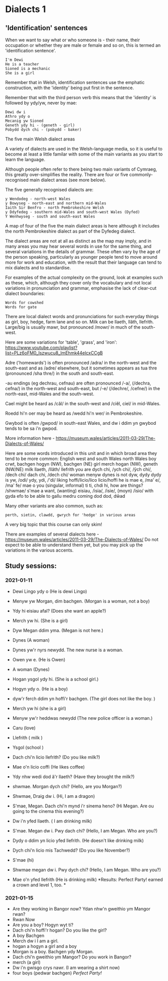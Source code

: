# Dialects 1
## 'Identification' sentences

When we want to say what or who someone is - their name, their occupation or whether they are male or female and so on, this is termed an 'identification sentence'.

    I'm Dewi
    He is a teacher
    Sioned is a mechanic
    She is a girl

Remember that in Welsh, identification sentences use the emphatic construction, with the 'identity' being put first in the sentence.

Remember that with the third person verb this means that the 'identity' is followed by ydy/yw, never by mae:

    Dewi dw i
    Athro ydy o
    Mecanig yw Sioned
    Geneth ydy hi - (geneth - girl)
    Pobydd dych chi - (pobydd - baker)

The five main Welsh dialect areas

A variety of dialects are used in the Welsh-language media, so it is useful to become at least a little familar with some of the main variants as you start to learn the language.

Although people often refer to there being two main variants of Cymraeg, this greatly over-simplifies the reality. There are four or five commonly-recognised main dialect areas (see more below).

The five generally recognised dialects are:

    y Wendodeg - north-west Wales
    y Bowyseg - north-east and northern mid-Wales
    Iaith Sir Benfro - north Pembrokeshire Welsh
    y Ddyfedeg - southern mid-Wales and south-west Wales (Dyfed)
    Y Wenhwyseg - south and south-east Wales

A map of four of the five the main dialect areas is here although it includes the north Pembrokeshire dialect as part of the Dyfedeg dialect.

The dialect areas are not at all as distinct as the map may imply, and in many areas you may hear several words in use for the same thing, and several variations in the details of grammar. These often vary by the age of the person speaking, particularly as younger people tend to move around more for work and education, with the result that their language can tend to mix dialects and to standardise.

For examples of the actual complexity on the ground, look at examples such as these, which, although they cover only the vocabulary and not local variations in pronunciation and grammar, emphasise the lack of clear-cut dialect boundaries:

    Words for cowshed
    Words for gate

There are local dialect words and pronunciations for such everyday things as girl, boy, hedge, farm lane and so on. Milk can be llaeth, llâth, llefrith. Large/big is usually mawr, but pronounced /mowr/ in much of the south-west.

Here are some variations for 'table', 'grass', and 'iron': https://www.youtube.com/playlist?list=PLz6oFM0_Iszwucu8_lmEhmk44elcxCCgB

Adre ('homewards') is often pronounced /adra/ in the north-west and the south-east and as /adre/ elsewhere, but it sometimes appears as tua thre (pronounced /sha thre/) in the south and south-east.

-au endings (eg dechrau, cefnau) are often pronounced /-a/, (/dechra, cefna/) in the north-west and south-east, but /-e/ (/dechre/, /cefne/) in the north-east, mid-Wales and the south-west.

Cael might be heard as /câl/ in the south-west and /ciêl, ciel/ in mid-Wales.

Roedd hi'n oer may be heard as /wedd hi'n wer/ in Pembrokeshire.

Gwybod is often /gwpod/ in south-east Wales, and dw i ddim yn gwybod tends to be sa i'n gwpod.

More information here - https://museum.wales/articles/2011-03-29/The-Dialects-of-Wales/

Here are some words introduced in this unit and in which broad area they tend to be more common:
English 	west and south Wales 	north Wales
boy 	crwt, bachgen 	hogyn (NW), bachgen (NE)
girl 	merch 	hogan (NW), geneth (NW/NE)
milk 	llaeth, /llâth/ 	llefrith
you are 	dych chi, /ych chi/, /ŷch chi/, /dech chi/ 	dach chi, /dech chi/
woman 	menyw 	dynes
is not 	dyw, dydy 	dydy
is 	yw, /odi/ 	ydy, ydi, /'di/
liking 	hoffi/licio/lico 	licio/hoffi
he is 	mae e, /ma' e/, /ma' fe/ 	mae o
you (singular, informal) 	ti 	ti, chdi
hi, how are things? 	/shwmae/ 	s'mae
a want, (wanting) 	eisiau, /isia/, /isie/, (moyn) 	/isio/
with 	gyda 	efo
to be able to 	gallu 	medru
coming 	dod 	dod, dŵad

Many other variants are also common, such as:

    perth, sietin, clawdd, gwrych for 'hedge' in various areas

A very big topic that this course can only skim!

There are examples of several dialects here - https://museum.wales/articles/2011-03-29/The-Dialects-of-Wales/ Do not expect to be able to understand them yet, but you may pick up the variations in the various accents.

## Study sessions:
### 2021-01-11
* Dewi Lingo ydy o (He is dewi Lingo)
* Menyw yw Morgan, dim bachgen. (Morgan is a woman, not a boy)
* Ydy hi eisiau afal? (Does she want an apple?)
* Merch yw hi. (She is a girl)
* Dyw Megan ddim yma.  (Megan is not here.)
* Dynes (A woman)
* Dynes yw'r nyrs newydd. The new nurse is a woman.
* Owen yw e. (He is Owen)
* A woman (Dynes) 
* Hogan ysgol ydy hi. (She is a school girl.)
* Hogyn ydy o. (He is a boy)
* dyw'r ferch ddim yn hoffi'r bachgen. (The girl does not like the boy. )
* Merch yw hi (she is a girl)
* Menyw yw'r heddwas newydd (The new police officer is a woman.)

* Caru (love)
* Llefrith ( milk )
* Ysgol (school )
* Dach chi'n licio llefrith? (Do you like milk?)
* Mae o'n licio coffi (He likes coffee)
* Ydy nhw wedi dod â'r llaeth? (Have they brought the milk?)
* shwmae. Morgan dych chi? (Hello, are you Morgan?)
* Shwmae, Draig dw i. (Hi, I am a dragon)
* S'mae, Megan.  Dach chi'n mynd i'r sinema heno? (Hi Megan.  Are ou going to the cinema this evening?)
* Dw i'n yfed llaeth. ( I am drinking milk)
* S'mae. Megan dw i. Pwy dach chi? (Hello, I am Megan.  Who are you?) 
* Dydy o ddim yn licio yfed llefrith. (He doesn't like drinking milk)
* Dych chi'n licio mis Tachwedd? (Do you like November?)
* S'mae (hi)
* Shwmae megan dw i. Pwy dych chi? (Hello, I am Megan.  Who are you?)
* Mae o'n yfed llefrith (He is drinking milk) 
*Results: Perfect Party! earned a crown and level 1, too. * 

### 2021-01-15
* Are they working in Bangor now? Ydan nhw'n gweithio ym Mangor rwan?
* Rwan  Now 
*  Are you a boy?  Hogyn wyt ti?
*  Dach chi'n hoffi'r hogan? Do you like the girl?
*  A boy Bachgen 
*  Merch dw i I am a girl.
*  hogan a hogyn a girl and a boy 
*  Morgan is a boy.  Bachgen ydy Morgan. 
*  Dach chi'n gweithio ym Mangor? Do you work in Bangor?
*  merch (a girl)
*  Dw i'n gwisgo crys nawr. (I am wearing a shirt now)
*  four boys (pedwar bachgen)
*Perfect Party!*


